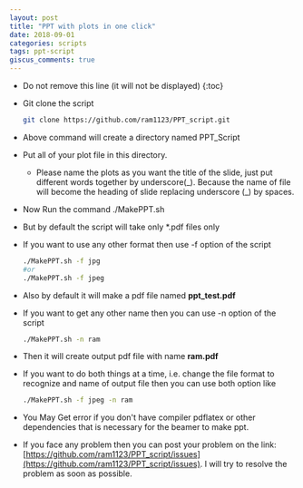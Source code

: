 ```yaml
---
layout: post
title: "PPT with plots in one click"
date: 2018-09-01
categories: scripts
tags: ppt-script
giscus_comments: true
---
```


- Do not remove this line (it will not be displayed)
  {:toc}

* Git clone the script

  ```bash
  git clone https://github.com/ram1123/PPT_script.git
  ```

* Above command will create a directory named PPT_Script

* Put all of your plot file in this directory.

  - Please name the plots as you want the title of the slide, just put different words together by underscore(\_). Because the name of file will become the heading of slide replacing underscore (\_) by spaces.

* Now Run the command ./MakePPT.sh

* But by default the script will take only \*.pdf files only

* If you want to use any other format then use -f option of the script

  ```bash
  ./MakePPT.sh -f jpg
  #or
  ./MakePPT.sh -f jpeg
  ```

* Also by default it will make a pdf file named **ppt_test.pdf**

* If you want to get any other name then you can use -n option of the script

  ```bash
  ./MakePPT.sh -n ram
  ```

* Then it will create output pdf file with name **ram.pdf**

* If you want to do both things at a time, i.e. change the file format to recognize and name of output file then you can use both option like

  ```bash
  ./MakePPT.sh -f jpeg -n ram
  ```

* You May Get error if you don't have compiler pdflatex or other dependencies that is necessary for the beamer to make ppt.

* If you face any problem then you can post your problem on the link:[https://github.com/ram1123/PPT_script/issues](https://github.com/ram1123/PPT_script/issues). I will try to resolve the problem as soon as possible.
